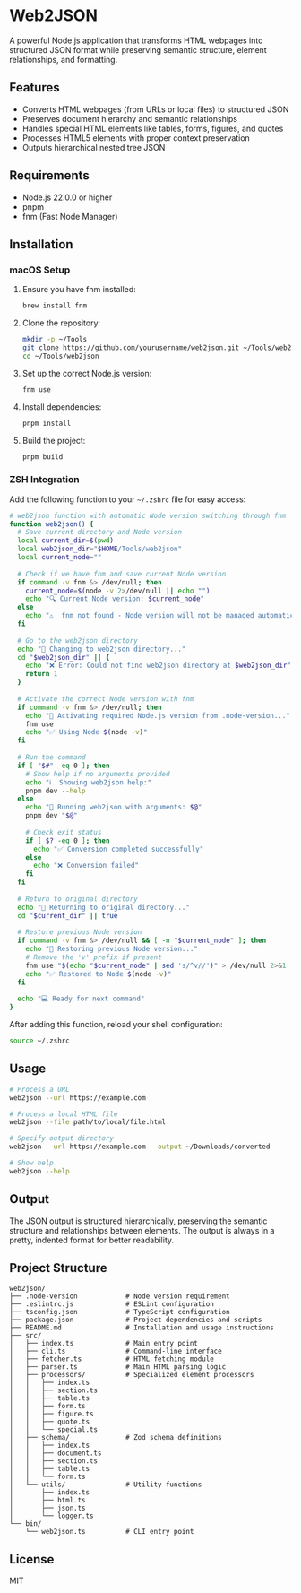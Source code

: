 # Web2JSON

A powerful Node.js application that transforms HTML webpages into structured JSON format while preserving semantic structure, element relationships, and formatting.

## Features

- Converts HTML webpages (from URLs or local files) to structured JSON
- Preserves document hierarchy and semantic relationships
- Handles special HTML elements like tables, forms, figures, and quotes
- Processes HTML5 elements with proper context preservation
- Outputs hierarchical nested tree JSON

## Requirements

- Node.js 22.0.0 or higher
- pnpm
- fnm (Fast Node Manager)

## Installation

### macOS Setup

1. Ensure you have fnm installed:
   ```bash
   brew install fnm
   ```

2. Clone the repository:
   ```bash
   mkdir -p ~/Tools
   git clone https://github.com/yourusername/web2json.git ~/Tools/web2json
   cd ~/Tools/web2json
   ```

3. Set up the correct Node.js version:
   ```bash
   fnm use
   ```

4. Install dependencies:
   ```bash
   pnpm install
   ```

5. Build the project:
   ```bash
   pnpm build
   ```

### ZSH Integration

Add the following function to your `~/.zshrc` file for easy access:

```bash
# web2json function with automatic Node version switching through fnm
function web2json() {
  # Save current directory and Node version
  local current_dir=$(pwd)
  local web2json_dir="$HOME/Tools/web2json"
  local current_node=""
  
  # Check if we have fnm and save current Node version
  if command -v fnm &> /dev/null; then
    current_node=$(node -v 2>/dev/null || echo "")
    echo "🔍 Current Node version: $current_node"
  else
    echo "⚠️  fnm not found - Node version will not be managed automatically"
  fi
  
  # Go to the web2json directory
  echo "📁 Changing to web2json directory..."
  cd "$web2json_dir" || {
    echo "❌ Error: Could not find web2json directory at $web2json_dir"
    return 1
  }
  
  # Activate the correct Node version with fnm
  if command -v fnm &> /dev/null; then
    echo "🔄 Activating required Node.js version from .node-version..."
    fnm use
    echo "✅ Using Node $(node -v)"
  fi
  
  # Run the command
  if [ "$#" -eq 0 ]; then
    # Show help if no arguments provided
    echo "ℹ️  Showing web2json help:"
    pnpm dev --help
  else
    echo "🚀 Running web2json with arguments: $@"
    pnpm dev "$@"
    
    # Check exit status
    if [ $? -eq 0 ]; then
      echo "✅ Conversion completed successfully"
    else
      echo "❌ Conversion failed"
    fi
  fi
  
  # Return to original directory
  echo "📁 Returning to original directory..."
  cd "$current_dir" || true
  
  # Restore previous Node version
  if command -v fnm &> /dev/null && [ -n "$current_node" ]; then
    echo "🔄 Restoring previous Node version..."
    # Remove the 'v' prefix if present
    fnm use "$(echo "$current_node" | sed 's/^v//')" > /dev/null 2>&1
    echo "✅ Restored to Node $(node -v)"
  fi
  
  echo "💻 Ready for next command"
}
```

After adding this function, reload your shell configuration:

```bash
source ~/.zshrc
```

## Usage

```bash
# Process a URL
web2json --url https://example.com

# Process a local HTML file
web2json --file path/to/local/file.html

# Specify output directory
web2json --url https://example.com --output ~/Downloads/converted

# Show help
web2json --help
```

## Output

The JSON output is structured hierarchically, preserving the semantic structure and relationships between elements. The output is always in a pretty, indented format for better readability.

## Project Structure

```
web2json/
├── .node-version            # Node version requirement
├── .eslintrc.js             # ESLint configuration
├── tsconfig.json            # TypeScript configuration
├── package.json             # Project dependencies and scripts
├── README.md                # Installation and usage instructions
├── src/
│   ├── index.ts             # Main entry point
│   ├── cli.ts               # Command-line interface
│   ├── fetcher.ts           # HTML fetching module
│   ├── parser.ts            # Main HTML parsing logic
│   ├── processors/          # Specialized element processors
│   │   ├── index.ts
│   │   ├── section.ts
│   │   ├── table.ts
│   │   ├── form.ts
│   │   ├── figure.ts
│   │   ├── quote.ts
│   │   └── special.ts
│   ├── schema/              # Zod schema definitions
│   │   ├── index.ts
│   │   ├── document.ts
│   │   ├── section.ts
│   │   ├── table.ts
│   │   └── form.ts
│   └── utils/               # Utility functions
│       ├── index.ts
│       ├── html.ts
│       ├── json.ts
│       └── logger.ts
└── bin/
    └── web2json.ts          # CLI entry point
```

## License

MIT
